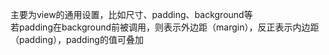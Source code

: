 主要为view的通用设置，比如尺寸、padding、background等  
若padding在background前被调用，则表示外边距（margin），反正表示内边距（padding），padding的值可叠加

